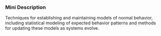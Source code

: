 ### Mini Description

Techniques for establishing and maintaining models of normal behavior, including statistical modeling of expected behavior patterns and methods for updating these models as systems evolve.
